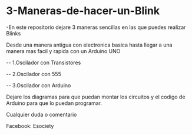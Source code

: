 # 3-Maneras-de-hacer-un-Blink

-En este repositorio dejare 3 maneras sencillas en las que puedes realizar Blinks

Desde una manera antigua con electronica basica hasta llegar a una manera mas facil y rapida con un Arduino UNO

-- 1.Oscilador con Transistores

-- 2.Oscilador con 555 

-- 3.Oscilador con Arduino

Dejare los diagramas para que puedan montar los circuitos y el codigo de Arduino para que lo puedan programar.

Cualquier duda o comentario

Facebook: Esociety
